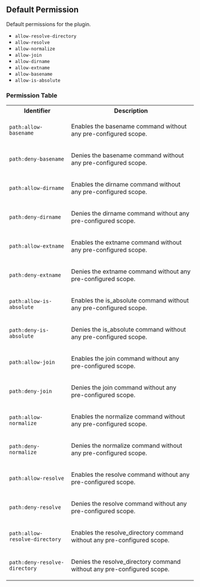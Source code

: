 ## Default Permission

Default permissions for the plugin.

- `allow-resolve-directory`
- `allow-resolve`
- `allow-normalize`
- `allow-join`
- `allow-dirname`
- `allow-extname`
- `allow-basename`
- `allow-is-absolute`

### Permission Table 

<table>
<tr>
<th>Identifier</th>
<th>Description</th>
</tr>


<tr>
<td>

`path:allow-basename`

</td>
<td>

Enables the basename command without any pre-configured scope.

</td>
</tr>

<tr>
<td>

`path:deny-basename`

</td>
<td>

Denies the basename command without any pre-configured scope.

</td>
</tr>

<tr>
<td>

`path:allow-dirname`

</td>
<td>

Enables the dirname command without any pre-configured scope.

</td>
</tr>

<tr>
<td>

`path:deny-dirname`

</td>
<td>

Denies the dirname command without any pre-configured scope.

</td>
</tr>

<tr>
<td>

`path:allow-extname`

</td>
<td>

Enables the extname command without any pre-configured scope.

</td>
</tr>

<tr>
<td>

`path:deny-extname`

</td>
<td>

Denies the extname command without any pre-configured scope.

</td>
</tr>

<tr>
<td>

`path:allow-is-absolute`

</td>
<td>

Enables the is_absolute command without any pre-configured scope.

</td>
</tr>

<tr>
<td>

`path:deny-is-absolute`

</td>
<td>

Denies the is_absolute command without any pre-configured scope.

</td>
</tr>

<tr>
<td>

`path:allow-join`

</td>
<td>

Enables the join command without any pre-configured scope.

</td>
</tr>

<tr>
<td>

`path:deny-join`

</td>
<td>

Denies the join command without any pre-configured scope.

</td>
</tr>

<tr>
<td>

`path:allow-normalize`

</td>
<td>

Enables the normalize command without any pre-configured scope.

</td>
</tr>

<tr>
<td>

`path:deny-normalize`

</td>
<td>

Denies the normalize command without any pre-configured scope.

</td>
</tr>

<tr>
<td>

`path:allow-resolve`

</td>
<td>

Enables the resolve command without any pre-configured scope.

</td>
</tr>

<tr>
<td>

`path:deny-resolve`

</td>
<td>

Denies the resolve command without any pre-configured scope.

</td>
</tr>

<tr>
<td>

`path:allow-resolve-directory`

</td>
<td>

Enables the resolve_directory command without any pre-configured scope.

</td>
</tr>

<tr>
<td>

`path:deny-resolve-directory`

</td>
<td>

Denies the resolve_directory command without any pre-configured scope.

</td>
</tr>
</table>
